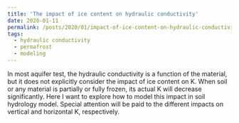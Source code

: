 ```yaml
---
title: 'The impact of ice content on hydraulic conductivity'
date: 2020-01-11
permalink: /posts/2020/01/impact-of-ice-content-on-hydraulic-conductivity/
tags:
  - hydraulic conductivity
  - permafrost
  - modeling
---
```

In most aquifer test, the hydraulic conductivity is a function of the material, but it does not explicitly consider the impact of ice content on K.
When soil or any material is partially or fully frozen, its actual K will decrease significantly. Here I want to explore how to model this impact in soil hydrology model. Special attention will be paid to the different impacts on vertical and horizontal K, respectively.
